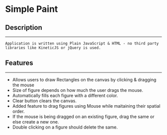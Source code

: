 # Simple Paint

## Description
-----------

    Application is written using Plain JavaScript & HTML - no third party libraries like KineticJS or jQuery is used.

## Features
-----------

- Allows users to draw Rectangles on the canvas by clicking & dragging the mouse
- Size of figure depends on how much the user drags the mouse.
- Automatically fills each figure with a different color.
- Clear button clears the canvas.
- Added feature to drag figures using Mouse while maitaining their spatial order.
- If the mouse is being dragged on an existing figure, drag the same or else create a new one.
- Double clicking on a figure should delete the same.
